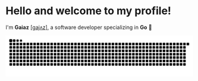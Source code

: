# Hello and welcome to my profile!

I'm **Gaiaz** [[ɡajʌz]](https://ipa-reader.com/?text=%C9%A1aj%CA%8Cz), a software developer specializing in **Go** 🚀

<picture>
  <source media="(prefers-color-scheme: dark)" srcset="https://raw.githubusercontent.com/gaiaz-iusipov/gaiaz-iusipov/output/github-contribution-grid-snake-dark.svg">
  <source media="(prefers-color-scheme: light)" srcset="https://raw.githubusercontent.com/gaiaz-iusipov/gaiaz-iusipov/output/github-contribution-grid-snake.svg">
  <img alt="github contribution grid snake animation" src="https://raw.githubusercontent.com/gaiaz-iusipov/gaiaz-iusipov/output/github-contribution-grid-snake.svg">
</picture>
